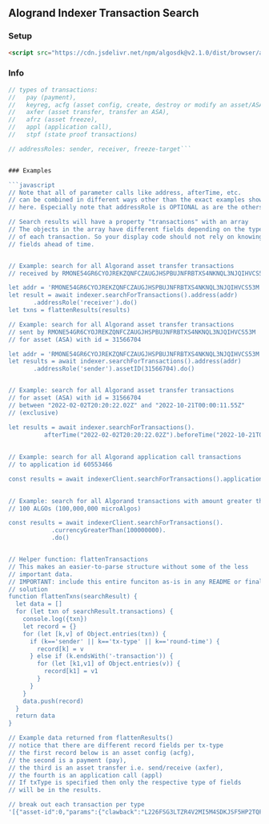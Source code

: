 ## Alogrand Indexer Transaction Search

### Setup

```html
<script src="https://cdn.jsdelivr.net/npm/algosdk@v2.1.0/dist/browser/algosdk.min.js"></script>

```

### Info

```javascript
// types of transactions:
//   pay (payment), 
//   keyreg, acfg (asset config, create, destroy or modify an asset/ASA),
//   axfer (asset transfer, transfer an ASA),
//   afrz (asset freeze),
//   appl (application call), 
//   stpf (state proof transactions)

// addressRoles: sender, receiver, freeze-target```


### Examples

```javascript
// Note that all of parameter calls like address, afterTime, etc.
// can be combined in different ways other than the exact examples shown
// here. Especially note that addressRole is OPTIONAL as are the others.

// Search results will have a property "transactions" with an array
// The objects in the array have different fields depending on the type
// of each transaction. So your display code should not rely on knowing the
// fields ahead of time.


// Example: search for all Algorand asset transfer transactions
// received by RMONE54GR6CYOJREKZQNFCZAUGJHSPBUJNFRBTXS4NKNQL3NJQIHVCS53M

let addr = 'RMONE54GR6CYOJREKZQNFCZAUGJHSPBUJNFRBTXS4NKNQL3NJQIHVCS53M'
let result = await indexer.searchForTransactions().address(addr)
       .addressRole('receiver').do()
let txns = flattenResults(results)

// Example: search for all Algorand asset transfer transactions
// sent by RMONE54GR6CYOJREKZQNFCZAUGJHSPBUJNFRBTXS4NKNQL3NJQIHVCS53M
// for asset (ASA) with id = 31566704

let addr = 'RMONE54GR6CYOJREKZQNFCZAUGJHSPBUJNFRBTXS4NKNQL3NJQIHVCS53M'
let results = await indexer.searchForTransactions().address(addr)
       .addressRole('sender').assetID(31566704).do()


// Example: search for all Algorand asset transfer transactions
// for asset (ASA) with id = 31566704
// between "2022-02-02T20:20:22.02Z" and "2022-10-21T00:00:11.55Z"  
// (exclusive)

let results = await indexer.searchForTransactions().
          afterTime("2022-02-02T20:20:22.02Z").beforeTime("2022-10-21T00:00:11.55Z").do()
          
          
// Example: search for all Algorand application call transactions
// to application id 60553466

const results = await indexerClient.searchForTransactions().applicationID(appId).do()
          

// Example: search for all Algorand transactions with amount greater than
// 100 ALGOs (100,000,000 microAlgos)

const results = await indexerClient.searchForTransactions().
            .currencyGreaterThan(100000000).
            .do()


// Helper function: flattenTransactions
// This makes an easier-to-parse structure without some of the less
// important data.
// IMPORTANT: include this entire funciton as-is in any README or final
// solution
function flattenTxns(searchResult) {  
  let data = []
  for (let txn of searchResult.transactions) {
    console.log({txn})
    let record = {}
    for (let [k,v] of Object.entries(txn)) {
      if (k=='sender' || k=='tx-type' || k=='round-time') {
        record[k] = v
      } else if (k.endsWith('-transaction')) {
        for (let [k1,v1] of Object.entries(v)) {
          record[k1] = v1
        }
      }      
    }
    data.push(record)
  }
  return data  
}

// Example data returned from flattenResults()
// notice that there are different record fields per tx-type
// the first record below is an asset config (acfg),
// the second is a payment (pay),
// the third is an asset transfer i.e. send/receive (axfer),
// the fourth is an application call (appl)
// If txType is specified then only the respective type of fields
// will be in the results.

// break out each transaction per type 
'[{"asset-id":0,"params":{"clawback":"L226FSG3LTZR4V2MI5M4SDKJSF5HP2TQFAYD6L2HOKYGJB6GARLETV3B4A","creator":"L226FSG3LTZR4V2MI5M4SDKJSF5HP2TQFAYD6L2HOKYGJB6GARLETV3B4A","decimals":0,"default-frozen":false,"freeze":"L226FSG3LTZR4V2MI5M4SDKJSF5HP2TQFAYD6L2HOKYGJB6GARLETV3B4A","manager":"L226FSG3LTZR4V2MI5M4SDKJSF5HP2TQFAYD6L2HOKYGJB6GARLETV3B4A","name":"Joe-Coin","name-b64":"Sm9lLUNvaW4=","reserve":"L226FSG3LTZR4V2MI5M4SDKJSF5HP2TQFAYD6L2HOKYGJB6GARLETV3B4A","total":10000,"unit-name":"JC","unit-name-b64":"SkM="},"round-time":1574800365,"sender":"L226FSG3LTZR4V2MI5M4SDKJSF5HP2TQFAYD6L2HOKYGJB6GARLETV3B4A","tx-type":"acfg"},{"amount":100000,"close-amount":0,"receiver":"ALGORANDAAAAAAAAAAAAAAAAAAAAAAAAAAAAAAAAAAAAAAAAAAAIN5DNAU","round-time":1560614017,"sender":"I3345FUQQ2GRBHFZQPLYQQX5HJMMRZMABCHRLWV6RCJYC6OO4MOLEUBEGU","tx-type":"pay"},{"amount":0,"asset-id":6,"close-amount":0,"receiver":"RL6VDLXCN5G7N2GRTS7YLVDSFT4PVBBUOVTVS7T26OQ5MLXYQKRMI5ADXY","round-time":1574802414,"sender":"RL6VDLXCN5G7N2GRTS7YLVDSFT4PVBBUOVTVS7T26OQ5MLXYQKRMI5ADXY","tx-type":"axfer"},{"accounts":["RMONE54GR6CYOJREKZQNFCZAUGJHSPBUJNFRBTXS4NKNQL3NJQIHVCS53M","YJ3KDILKFWHWU4QFNBMR2V7HHVGIXPPZDTM37GG3P66ZA4OYQVIJS55XRU"],"application-args":["c3dhcF9zdGVwXzU="],"application-id":919954173,"foreign-apps":[818182048,818176933],"foreign-assets":[31566704,818182311],"global-state-schema":{"num-byte-slice":0,"num-uint":0},"local-state-schema":{"num-byte-slice":0,"num-uint":0},"on-completion":"noop","round-time":1676027300,"sender":"ITG4MVMAQXLVEWLUH5KGRHSPVQUVHDTOCHN2WD2NZXZVZWWXHSJPAX4UEU","tx-type":"appl"}]'
```
